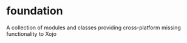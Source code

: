 # foundation
A collection of modules and classes providing cross-platform missing functionality to Xojo
